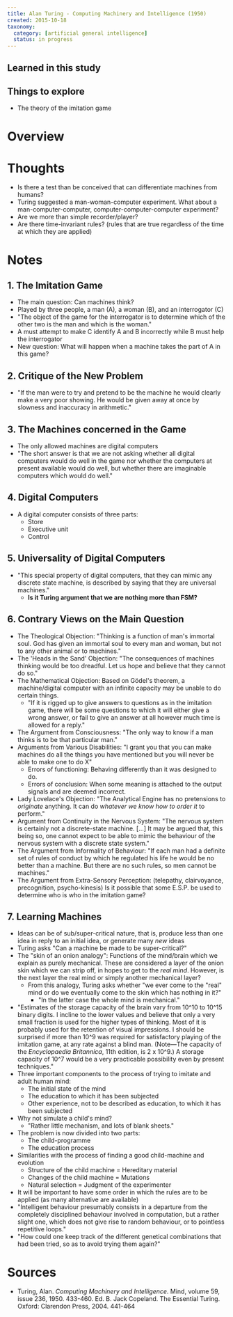 ```yaml
---
title: Alan Turing - Computing Machinery and Intelligence (1950)
created: 2015-10-18
taxonomy:
  category: [artificial general intelligence]
  status: in progress
---
```


## Learned in this study

## Things to explore

* The theory of the imitation game

# Overview

# Thoughts

* Is there a test than be conceived that can differentiate machines from humans?
* Turing suggested a man-woman-computer experiment. What about a man-computer-computer, computer-computer-computer experiment?
* Are we more than simple recorder/player?
* Are there time-invariant rules? (rules that are true regardless of the time at which they are applied)

# Notes

## 1. The Imitation Game
* The main question: Can machines think?
* Played by three people, a man (A), a woman (B), and an interrogator (C)
* "The object of the game for the interrogator is to determine which of the other two is the man and which is the woman."
* A must attempt to make C identify A and B incorrectly while B must help the interrogator
* New question: What will happen when a machine takes the part of A in this game?

## 2. Critique of the New Problem
* "If the man were to try and pretend to be the machine he would clearly make a very poor showing. He would be given away at once by slowness and inaccuracy in arithmetic."

## 3. The Machines concerned in the Game
* The only allowed machines are digital computers
* "The short answer is that we are not asking whether all digital computers would do well in the game nor whether the computers at present available would do well, but whether there are imaginable computers which would do well."

## 4. Digital Computers
* A digital computer consists of three parts:
	* Store
	* Executive unit
	* Control

## 5. Universality of Digital Computers
* "This special property of digital computers, that they can mimic any discrete state machine, is described by saying that they are universal machines."
	* **Is it Turing argument that we are nothing more than FSM?**

## 6. Contrary Views on the Main Question
* The Theological Objection: "Thinking is a function of man's immortal soul. God has given an immortal soul to every man and woman, but not to any other animal or to machines."
* The 'Heads in the Sand' Objection: "The consequences of machines thinking would be too dreadful. Let us hope and believe that they cannot do so."
* The Mathematical Objection: Based on Gödel's theorem, a machine/digital computer with an infinite capacity may be unable to do certain things.
	* "If it is rigged up to give answers to questions as in the imitation game, there will be some questions to which it will either give a wrong answer, or fail to give an answer at all however much time is allowed for a reply."
* The Argument from Consciousness: "The only way to know if a man thinks is to be that particular man."
* Arguments from Various Disabilities: "I grant you that you can make machines do all the things you have mentioned but you will never be able to make one to do X"
	* Errors of functioning: Behaving differently than it was designed to do.
	* Errors of conclusion: When some meaning is attached to the output signals and are deemed incorrect.
* Lady Lovelace's Objection: "The Analytical Engine has no pretensions to *originate* anything. It can do *whatever we know how to order it* to perform."
* Argument from Continuity in the Nervous System: "The nervous system is certainly not a discrete-state machine. [...] It may be argued that, this being so, one cannot expect to be able to mimic the behaviour of the nervous system with a discrete state system."
* The Argument from Informality of Behaviour: "If each man had a definite set of rules of conduct by which he regulated his life he would be no better than a machine. But there are no such rules, so men cannot be machines."
* The Argument from Extra-Sensory Perception: (telepathy, clairvoyance, precognition, psycho-kinesis) Is it possible that some E.S.P. be used to determine who is who in the imitation game?

## 7. Learning Machines
* Ideas can be of sub/super-critical nature, that is, produce less than one idea in reply to an initial idea, or generate many *new* ideas
* Turing asks "Can a machine be made to be super-critical?"
* The "skin of an onion analogy": Functions of the mind/brain which we explain as purely mechanical. These are considered a layer of the onion skin which we can strip off, in hopes to get to the *real mind*. However, is the next layer the real mind or simply another mechanical layer?
	* From this analogy, Turing asks whether "we ever come to the "real" mind or do we eventually come to the skin which has nothing in it?"
		* "In the latter case the whole mind is mechanical."
* "Estimates of the storage capacity of the brain vary from 10^10 to 10^15 binary digits. I incline to the lower values and believe that only a very small fraction is used for the higher types of thinking. Most of it is probably used for the retention of visual impressions. I should be surprised if more than 10^9 was required for satisfactory playing of the imitation game, at any rate against a blind man. (Note—The capacity of the *Encyclopaedia Britannica*, 11th edition, is 2 x 10^9.) A storage capacity of 10^7 would be a very practicable possibility even by present techniques."
* Three important components to the process of trying to imitate and adult human mind:
	* The initial state of the mind
	* The education to which it has been subjected
	* Other experience, not to be described as education, to which it has been subjected
* Why not simulate a child's mind?
	* "Rather little mechanism, and lots of blank sheets."
* The problem is now divided into two parts:
	* The child-programme
	* The education process
* Similarities with the process of finding a good child-machine and evolution
	* Structure of the child machine = Hereditary material
	* Changes of the child machine = Mutations
	* Natural selection = Judgment of the experimenter
* It will be important to have some order in which the rules are to be applied (as many alternative are available)
* "Intelligent behaviour presumably consists in a departure from the completely disciplined behaviour involved in computation, but a rather slight one, which does not give rise to random behaviour, or to pointless repetitive loops."
* "How could one keep track of the different genetical combinations that had been tried, so as to avoid trying them again?"

# Sources

* Turing, Alan. *Computing Machinery and Intelligence*. Mind, volume 59, issue 236, 1950. 433-460. Ed. B. Jack Copeland. The Essential Turing. Oxford: Clarendon Press, 2004. 441-464
